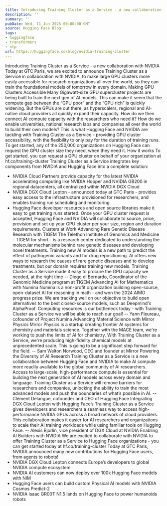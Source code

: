 ```yaml
---
title: Introducing Training Cluster as a Service - a new collaboration with NVIDIA
description: ''
summary: ''
pubDate: Wed, 11 Jun 2025 00:00:00 GMT
source: Hugging Face Blog
tags:
- huggingface
- transformers
- nlp
url: https://huggingface.co/blog/nvidia-training-cluster
---
```


Introducing Training Cluster as a Service - a new collaboration with NVIDIA
Today at GTC Paris, we are excited to announce Training Cluster as a Service in collaboration with NVIDIA, to make large GPU clusters more easily accessible for research organizations all over the world, so they can train the foundational models of tomorrow in every domain.
Making GPU Clusters Accessible
Many Gigawatt-size GPU supercluster projects are being built to train the next gen of AI models. This can make it seem that the compute gap between the “GPU poor” and the “GPU rich” is quickly widening. But the GPUs are out there, as hyperscalers, regional and AI-native cloud providers all quickly expand their capacity.
How do we then connect AI compute capacity with the researchers who need it? How do we enable universities, national research labs and companies all over the world to build their own models?
This is what Hugging Face and NVIDIA are tackling with Training Cluster as a Service - providing GPU cluster accessibility, with the flexibility to only pay for the duration of training runs.
To get started, any of the 250,000 organizations on Hugging Face can request the GPU cluster size they need, when they need it.
How it works
To get started, you can request a GPU cluster on behalf of your organization at hf.co/training-cluster
Training Cluster as a Service integrates key components from NVIDIA and Hugging Face into a complete solution:
- NVIDIA Cloud Partners provide capacity for the latest NVIDIA accelerating computing like NVIDIA Hopper and NVIDIA GB200 in regional datacenters, all centralized within NVIDIA DGX Cloud
- NVIDIA DGX Cloud Lepton - announced today at GTC Paris - provides easy access to the infrastructure provisioned for researchers, and enables training run scheduling and monitoring
- Hugging Face developer resources and open source libraries make it easy to get training runs started.
Once your GPU cluster request is accepted, Hugging Face and NVIDIA will collaborate to source, price, provision and set up your GPU cluster per your size, region and duration requirements.
Clusters at Work
Advancing Rare Genetic Disease Research with TIGEM
The Telethon Institute of Genomics and Medicine - TIGEM for short - is a research center dedicated to understanding the molecular mechanisms behind rare genetic diseases and developing novel treatments. Training new AI models is a new path to predict the effect of pathogenic variants and for drug repositioning.
AI offers new ways to research the causes of rare genetic diseases and to develop treatments, but our domain requires training new models. Training Cluster as a Service made it easy to procure the GPU capacity we needed, at the right time
-- Diego di Bernardo, Coordinator of the Genomic Medicine program at TIGEM
Advancing AI for Mathematics with Numina
Numina is a non-profit organization building open-source, open-dataset AI for reasoning in math - and won the 2024 AIMO progress prize.
We are tracking well on our objective to build open alternatives to the best closed-source models, such as Deepmind's AlphaProof. Computing resources is our bottleneck today - with Training Cluster as a Service we will be able to reach our goal!
-- Yann Fleureau, cofounder of Project Numina
Advancing Material Science with Mirror Physics
Mirror Physics is a startup creating frontier AI systems for chemistry and materials science.
Together with the MACE team, we're working to push the limits of AI for chemistry. With Training Cluster as a Service, we're producing high-fidelity chemical models at unprecedented scale. This is going to be a significant step forward for the field.
-- Sam Walton Norwood, CEO and founder at Mirror
Powering the Diversity of AI Research
Training Cluster as a Service is a new collaboration between Hugging Face and NVIDIA to make AI compute more readily available to the global community of AI researchers.
Access to large-scale, high-performance compute is essential for building the next generation of AI models across every domain and language. Training Cluster as a Service will remove barriers for researchers and companies, unlocking the ability to train the most advanced models and push the boundaries of what’s possible in AI.
-- Clément Delangue, cofounder and CEO of Hugging Face
Integrating DGX Cloud Lepton with Hugging Face’s Training Cluster as a Service gives developers and researchers a seamless way to access high-performance NVIDIA GPUs across a broad network of cloud providers. This collaboration makes it easier for AI researchers and organizations to scale their AI training workloads while using familiar tools on Hugging Face.
-- Alexis Bjorlin, vice president of DGX Cloud at NVIDIA
Enabling AI Builders with NVIDIA
We are excited to collaborate with NVIDIA to offer Training Cluster as a Service to Hugging Face organizations - you can get started today at hf.co/training-cluster
Today at GTC Paris, NVIDIA announced many new contributions for Hugging Face users, from agents to robots!
- NVIDIA DGX Cloud Lepton connects Europe’s developers to global NVIDIA compute ecosystem
- NVIDIA AI customers can now deploy over 100k Hugging Face models with NIM
- Hugging Face users can build custom Physical AI models with NVIDIA Cosmos Predict-2
- NVIDIA Isaac GR00T N1.5 lands on Hugging Face to power humanoids robots